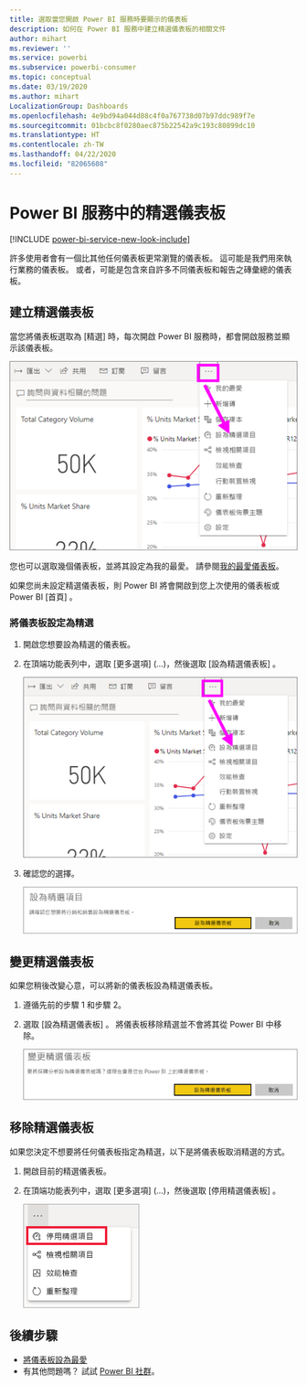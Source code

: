 ```yaml
---
title: 選取當您開啟 Power BI 服務時要顯示的儀表板
description: 如何在 Power BI 服務中建立精選儀表板的相關文件
author: mihart
ms.reviewer: ''
ms.service: powerbi
ms.subservice: powerbi-consumer
ms.topic: conceptual
ms.date: 03/19/2020
ms.author: mihart
LocalizationGroup: Dashboards
ms.openlocfilehash: 4e9bd94a044d88c4f0a767738d07b97ddc989f7e
ms.sourcegitcommit: 01bcbc8f0280aec875b22542a9c193c80899dc10
ms.translationtype: HT
ms.contentlocale: zh-TW
ms.lasthandoff: 04/22/2020
ms.locfileid: "82065608"
---
```

# <a name="featured-dashboards-in-the-power-bi-service"></a>Power BI 服務中的精選儀表板

[!INCLUDE [power-bi-service-new-look-include](../includes/power-bi-service-new-look-include.md)]

許多使用者會有一個比其他任何儀表板更常瀏覽的儀表板。 這可能是我們用來執行業務的儀表板。 或者，可能是包含來自許多不同儀表板和報告之磚彙總的儀表板。

## <a name="create-a-featured-dashboard"></a>建立精選儀表板
當您將儀表板選取為 [精選]  時，每次開啟 Power BI 服務時，都會開啟服務並顯示該儀表板。 

![設為精選圖示](./media/end-user-featured/power-bi-dropdown.png)

您也可以選取幾個儀表板，並將其設定為我的最愛。 請參閱[我的最愛儀表板](end-user-favorite.md)。

如果您尚未設定精選儀表板，則 Power BI 將會開啟到您上次使用的儀表板或 Power BI [首頁]  。 

### <a name="set-a-dashboard-as-featured"></a>將儀表板設定為精選


1. 開啟您想要設為精選的儀表板。 
2. 在頂端功能表列中，選取 [更多選項]  (...)，然後選取 [設為精選儀表板]  。 
   
    ![設為精選圖示](./media/end-user-featured/power-bi-dropdown.png)
3. 確認您的選擇。
   
    ![設定精選儀表板](./media/end-user-featured/power-bi-featured-confirm.png)

## <a name="change-the-featured-dashboard"></a>變更精選儀表板
如果您稍後改變心意，可以將新的儀表板設為精選儀表板。

1. 遵循先前的步驟 1 和步驟 2。
   
2. 選取 [設為精選儀表板]  。 將儀表板移除精選並不會將其從 Power BI 中移除。 
   
    ![成功訊息](./media/end-user-featured/power-bi-unfeature-new.png)

## <a name="remove-the-featured-dashboard"></a>移除精選儀表板
如果您決定不想要將任何儀表板指定為精選，以下是將儀表板取消精選的方式。

1. 開啟目前的精選儀表板。
2. 在頂端功能表列中，選取 [更多選項]  (...)，然後選取 [停用精選儀表板]  。

    ![已選取 [停用精選儀表板]](./media/end-user-featured/power-bi-unfeature.png)
   
## <a name="next-steps"></a>後續步驟
- [將儀表板設為最愛](end-user-favorite.md)    
- 有其他問題嗎？ 試試 [Power BI 社群](https://community.powerbi.com/)。

